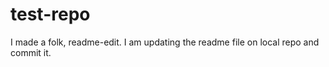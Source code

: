 # test-repo


I made a folk, readme-edit.
I am updating the readme file on local repo and commit it.  
